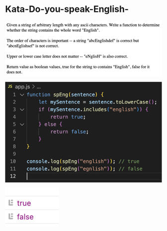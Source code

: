 # Kata-Do-you-speak-English-

![screen image](pic.png)

![code image](code.png)

![console image](con.png)